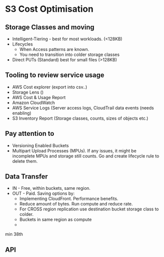 # S3 Cost Optimisation

## Storage Classes and moving

- Intelligent-Tiering - best for most workloads. (<128KB)
- Lifecycles
  - When Access patterns are known.
  - You need to transition into colder storage classes
- Direct PUTs (Standard) best for small files (>128KB)

## Tooling to review service usage

- AWS Cost explorer (export into csv..)
- Storage Lens ()
- AWS Cost & Usage Report
- Amazon CloudWatch
- AWS Service Logs (Server access logs, CloudTrail data events (needs enabling)
- S3 Inventory Report (Storage classes, counts, sizes of objects etc.)

## Pay attention to
- Versioning Enabled Buckets
- Multipart Upload Processes (MPUs). If any issues, it might be incomplete MPUs and storage still counts. Go and create lifecycle rule to delete them.

## Data Transfer

- IN - Free, within buckets, same region.
- OUT - Paid. Saving options by:
  - Implementing CloudFront. Performance benefits.
  - Reduce amount of bytes. Run compute and reduce rate.
  - For CROSS region replication use destination bucket storage class to colder.
  - Buckets in same region as compute
  - 
min 38th

## API